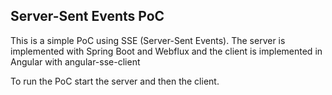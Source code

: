 Server-Sent Events PoC
---

This is a simple PoC using SSE (Server-Sent Events). The server is implemented with Spring Boot and Webflux and the client is implemented in Angular with angular-sse-client

To run the PoC start the server and then the client.